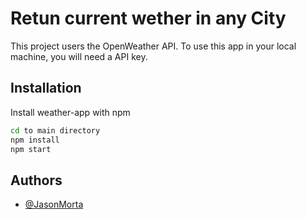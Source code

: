 # Retun current wether in any City

This project users the OpenWeather API.
To use this app in your local machine, you will need a API key.



## Installation

Install weather-app with npm

```bash
cd to main directory
npm install
npm start
```

## Authors

- [@JasonMorta](https://github.com/JasonMorta)

